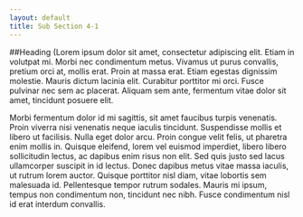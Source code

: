 ```yaml
---
layout: default
title: Sub Section 4-1
---
```


##Heading
(Lorem ipsum dolor sit amet, consectetur adipiscing elit. Etiam in volutpat mi. Morbi nec condimentum metus. Vivamus ut purus convallis, pretium orci at, mollis erat. Proin at massa erat. Etiam egestas dignissim molestie. Mauris dictum lacinia elit. Curabitur porttitor mi orci. Fusce pulvinar nec sem ac placerat. Aliquam sem ante, fermentum vitae dolor sit amet, tincidunt posuere elit.

Morbi fermentum dolor id mi sagittis, sit amet faucibus turpis venenatis. Proin viverra nisi venenatis neque iaculis tincidunt. Suspendisse mollis et libero ut facilisis. Nulla eget dolor arcu. Proin congue velit felis, ut pharetra enim mollis in. Quisque eleifend, lorem vel euismod imperdiet, libero libero sollicitudin lectus, ac dapibus enim risus non elit. Sed quis justo sed lacus ullamcorper suscipit in id lectus. Donec dapibus metus vitae massa iaculis, ut rutrum lorem auctor. Quisque porttitor nisl diam, vitae lobortis sem malesuada id. Pellentesque tempor rutrum sodales. Mauris mi ipsum, tempus non condimentum non, tincidunt nec nibh. Fusce condimentum nisl id erat interdum convallis.